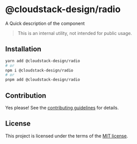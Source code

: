 # @cloudstack-design/radio

A Quick description of the component

> This is an internal utility, not intended for public usage.

## Installation

```sh
yarn add @cloudstack-design/radio
# or
npm i @cloudstack-design/radio
# or
pnpm add @cloudstack-design/radio
```

## Contribution

Yes please! See the
[contributing guidelines](https://github.com/cloudstack-tech/cloudstack-design/blob/master/CONTRIBUTING.md)
for details.

## License

This project is licensed under the terms of the
[MIT license](https://github.com/cloudstack-tech/cloudstack-design/blob/master/LICENSE).